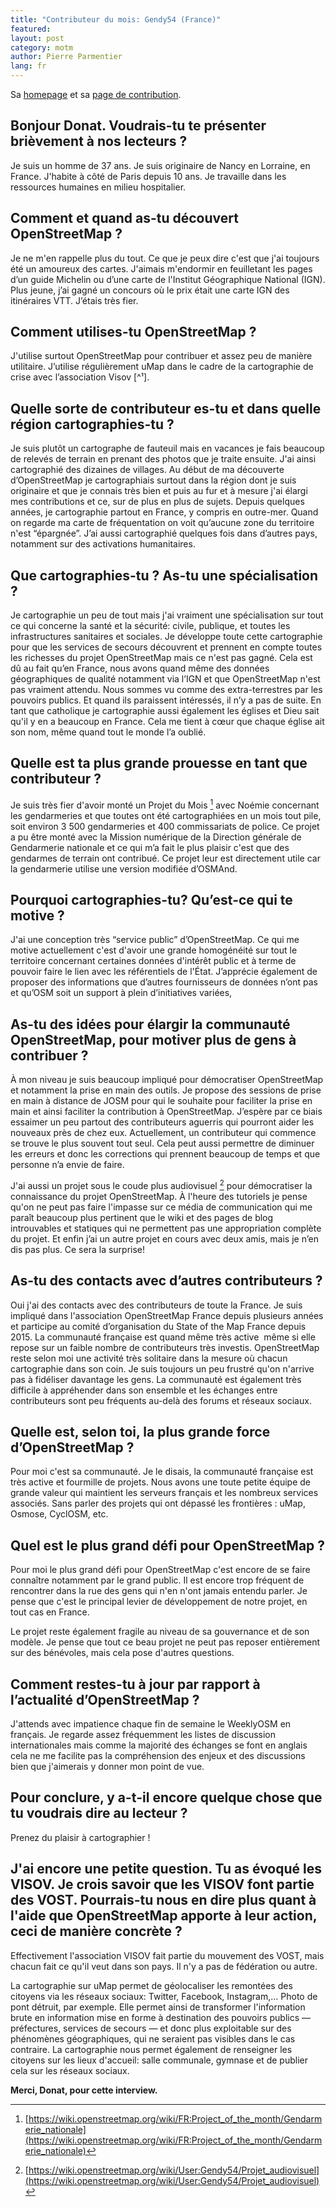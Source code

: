 ```yaml
---
title: "Contributeur du mois: Gendy54 (France)"
featured: 
layout: post
category: motm
author: Pierre Parmentier
lang: fr
---
```


Sa [homepage](https://wiki.openstreetmap.org/wiki/User:Gendy54) et sa [page de contribution](https://hdyc.neis-one.org/?Gendy54).


## Bonjour Donat. Voudrais-tu te présenter brièvement à nos lecteurs ?

Je suis un homme de 37 ans. Je suis originaire de Nancy en Lorraine, en France. J'habite à côté de Paris depuis 10 ans. Je travaille dans les ressources humaines en milieu hospitalier.

## Comment et quand as-tu découvert OpenStreetMap ?

Je ne m'en rappelle plus du tout. Ce que je peux dire c'est que j'ai toujours été un amoureux des cartes. J'aimais m'endormir en feuilletant les pages d’un guide Michelin ou d’une carte de l'Institut Géographique National (IGN). Plus jeune, j’ai gagné un concours où le prix était une carte IGN des itinéraires VTT. J’étais très fier.

## Comment utilises-tu OpenStreetMap ?

J'utilise surtout OpenStreetMap pour contribuer et assez peu de manière utilitaire. J’utilise régulièrement uMap dans le cadre de la cartographie de crise avec l’association Visov [^¹].

## Quelle sorte de contributeur es-tu et dans quelle région cartographies-tu ?

Je suis plutôt un cartographe de fauteuil mais en vacances je fais beaucoup de relevés de terrain en prenant des photos que je traite ensuite. J'ai ainsi cartographié des dizaines de villages. Au début de ma découverte d’OpenStreetMap je cartographiais surtout dans la région dont je suis originaire et que je connais très bien et puis au fur et à mesure j'ai élargi mes contributions et ce, sur de plus en plus de sujets. Depuis quelques années, je cartographie partout en France, y compris en outre-mer. Quand on regarde ma carte de fréquentation on voit qu’aucune zone du territoire n'est “épargnée”. J’ai aussi cartographié quelques fois dans d’autres pays, notamment sur des activations humanitaires.

## Que cartographies-tu ? As-tu une spécialisation ?

Je cartographie un peu de tout mais j'ai vraiment une spécialisation sur tout ce qui concerne la santé et la sécurité: civile, publique, et toutes les infrastructures sanitaires et sociales. Je développe toute cette cartographie pour que les services de secours découvrent et prennent en compte toutes les richesses du projet OpenStreetMap mais ce n'est pas gagné. Cela est dû au fait qu’en France, nous avons quand même des données géographiques de qualité notamment via l’IGN et que OpenStreetMap n'est pas vraiment attendu. Nous sommes vu comme des extra-terrestres par les pouvoirs publics. Et quand ils paraissent intéressés, il n’y a pas de suite. En tant que catholique je cartographie aussi également les églises et Dieu sait qu'il y en a beaucoup en France. Cela me tient à cœur que chaque église ait son nom, même quand tout le monde l’a oublié.

## Quelle est ta plus grande prouesse en tant que contributeur ?

Je suis très fier d'avoir monté un Projet du Mois [^2] avec Noémie concernant les gendarmeries et que toutes ont été cartographiées en un mois tout pile, soit environ 3 500 gendarmeries et 400 commissariats de police. Ce projet a pu être monté avec la Mission numérique de la Direction générale de Gendarmerie nationale et ce qui m’a fait le plus plaisir c'est que des gendarmes de terrain ont contribué. Ce projet leur est directement utile car la gendarmerie utilise une version modifiée d’OSMAnd.

## Pourquoi cartographies-tu? Qu’est-ce qui te motive ?

J'ai une conception très “service public” d’OpenStreetMap. Ce qui me motive actuellement c'est d'avoir une grande homogénéité sur tout le territoire concernant certaines données d'intérêt public et à terme de pouvoir faire le lien avec les référentiels de l'État. J’apprécie également de proposer des informations que d’autres fournisseurs de données n’ont pas et qu’OSM soit un support à plein d’initiatives variées,

## As-tu des idées pour élargir la communauté OpenStreetMap, pour motiver plus de gens à contribuer ?

À mon niveau je suis beaucoup impliqué pour démocratiser OpenStreetMap et notamment la prise en main des outils. Je propose des sessions de prise en main à distance de JOSM pour qui le souhaite pour faciliter la prise en main et ainsi faciliter la contribution à OpenStreetMap. J’espère par ce biais essaimer un peu partout des contributeurs aguerris qui pourront aider les nouveaux près de chez eux. Actuellement, un contributeur qui commence se trouve le plus souvent tout seul. Cela peut aussi permettre de diminuer les erreurs et donc les corrections qui prennent beaucoup de temps et que personne n’a envie de faire.

J'ai aussi un projet sous le coude plus audiovisuel [^3] pour démocratiser la connaissance du projet OpenStreetMap. À l'heure des tutoriels je pense qu'on ne peut pas faire l'impasse sur ce média de communication qui me paraît beaucoup plus pertinent que le wiki et des pages de blog introuvables et statiques qui ne permettent pas une appropriation complète du projet. Et enfin j’ai un autre projet en cours avec deux amis, mais je n’en dis pas plus. Ce sera la surprise!

## As-tu des contacts avec d’autres contributeurs ?

Oui j'ai des contacts avec des contributeurs de toute la France. Je suis impliqué dans l'association OpenStreetMap France depuis plusieurs années et participe au comité d’organisation du State of the Map France depuis 2015. La communauté française est quand même très active  même si elle repose sur un faible nombre de contributeurs très investis. OpenStreetMap reste selon moi une activité très solitaire dans la mesure où chacun cartographie dans son coin. Je suis toujours un peu frustré qu'on n'arrive pas à fidéliser davantage les gens. La communauté est également très difficile à appréhender dans son ensemble et les échanges entre contributeurs sont peu fréquents au-delà des forums et réseaux sociaux.

## Quelle est, selon toi, la plus grande force d’OpenStreetMap ?

Pour moi c'est sa communauté. Je le disais, la communauté française est très active et fourmille de projets. Nous avons une toute petite équipe de grande valeur qui maintient les serveurs français et les nombreux services associés. Sans parler des projets qui ont dépassé les frontières : uMap, Osmose, CyclOSM, etc.

## Quel est le plus grand défi pour OpenStreetMap ?

Pour moi le plus grand défi pour OpenStreetMap c'est encore de se faire connaître notamment par le grand public. Il est encore trop fréquent de rencontrer dans la rue des gens qui n'en n'ont jamais entendu parler. Je pense que c'est le principal levier de développement de notre projet, en tout cas en France.

Le projet reste également fragile au niveau de sa gouvernance et de son modèle. Je pense que tout ce beau projet ne peut pas reposer entièrement sur des bénévoles, mais cela pose d'autres questions.

## Comment restes-tu à jour par rapport à l’actualité d’OpenStreetMap ?

J'attends avec impatience chaque fin de semaine le WeeklyOSM en français. Je regarde assez fréquemment les listes de discussion internationales mais comme la majorité des échanges se font en anglais cela ne me facilite pas la compréhension des enjeux et des discussions bien que j'aimerais y donner mon point de vue.

## Pour conclure, y a-t-il encore quelque chose que tu voudrais dire au lecteur ?

Prenez du plaisir à cartographier !

## J'ai encore une petite question. Tu as évoqué les VISOV. Je crois savoir que les VISOV font partie des VOST. Pourrais-tu nous en dire plus quant à l'aide que OpenStreetMap apporte à leur action, ceci de manière concrète ?
Effectivement l'association VISOV fait partie du mouvement des VOST, mais chacun fait ce qu'il veut dans son pays. Il n'y a pas de fédération ou autre.

La cartographie sur uMap permet de géolocaliser les remontées des citoyens via les réseaux sociaux: Twitter, Facebook, Instagram,&#8230; Photo de pont détruit, par exemple. Elle permet ainsi de transformer l'information brute en information mise en forme à destination des pouvoirs publics &mdash; préfectures, services de secours &mdash; et donc plus exploitable sur des phénomènes géographiques, qui ne seraient pas visibles dans le cas contraire. La cartographie nous permet également de renseigner les citoyens sur les lieux d'accueil: salle communale, gymnase et de publier cela sur les réseaux sociaux.

**Merci, Donat, pour cette interview.**

[^1]: [Volontaires Internationaux en Soutien Opérationnel Virtuel](https://twitter.com/VISOV1/status/1427741296110841856)

[^2]: [https://wiki.openstreetmap.org/wiki/FR:Project_of_the_month/Gendarmerie_nationale](https://wiki.openstreetmap.org/wiki/FR:Project_of_the_month/Gendarmerie_nationale)

[^3]: [https://wiki.openstreetmap.org/wiki/User:Gendy54/Projet_audiovisuel](https://wiki.openstreetmap.org/wiki/User:Gendy54/Projet_audiovisuel)


